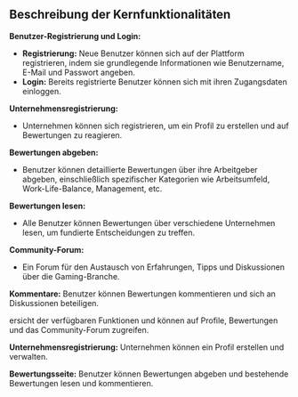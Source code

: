 ##  Beschreibung der Kernfunktionalitäten

**Benutzer-Registrierung und Login:**
- **Registrierung:** Neue Benutzer können sich auf der Plattform registrieren, indem sie grundlegende Informationen wie Benutzername, E-Mail und Passwort angeben.
- **Login:** Bereits registrierte Benutzer können sich mit ihren Zugangsdaten einloggen.

**Unternehmensregistrierung:**
- Unternehmen können sich registrieren, um ein Profil zu erstellen und auf Bewertungen zu reagieren.

**Bewertungen abgeben:**
- Benutzer können detaillierte Bewertungen über ihre Arbeitgeber abgeben, einschließlich spezifischer Kategorien wie Arbeitsumfeld, Work-Life-Balance, Management, etc.

**Bewertungen lesen:**
- Alle Benutzer können Bewertungen über verschiedene Unternehmen lesen, um fundierte Entscheidungen zu treffen.

**Community-Forum:**
- Ein Forum für den Austausch von Erfahrungen, Tipps und Diskussionen über die Gaming-Branche.

**Kommentare:** Benutzer können Bewertungen kommentieren und sich an Diskussionen beteiligen.

ersicht der verfügbaren Funktionen und können auf Profile, Bewertungen und das Community-Forum zugreifen.

**Unternehmensregistrierung:** Unternehmen können ein Profil erstellen und verwalten.

**Bewertungsseite:** Benutzer können Bewertungen abgeben und bestehende Bewertungen lesen und kommentieren.

